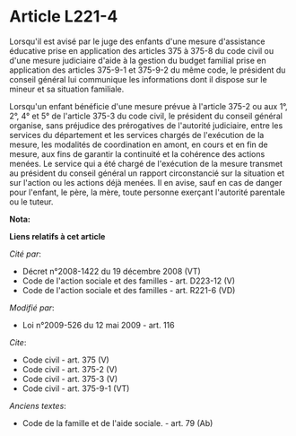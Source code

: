 # Article L221-4

Lorsqu'il est avisé par le juge des enfants d'une mesure d'assistance éducative prise en application des articles 375 à 375-8
du code civil ou d'une mesure judiciaire d'aide à la gestion du budget familial prise en application des articles 375-9-1 et
375-9-2 du même code, le président du conseil général lui communique les informations dont il dispose sur le mineur et sa
situation familiale. 

Lorsqu'un enfant bénéficie d'une mesure prévue à l'article 375-2 ou aux 1°, 2°, 4° et 5° de l'article 375-3 du code civil, le
président du conseil général organise, sans préjudice des prérogatives de l'autorité judiciaire, entre les services du
département et les services chargés de l'exécution de la mesure, les modalités de coordination en amont, en cours et en fin
de mesure, aux fins de garantir la continuité et la cohérence des actions menées. Le service qui a été chargé de l'exécution
de la mesure transmet au président du conseil général un rapport circonstancié sur la situation et sur l'action ou les
actions déjà menées. Il en avise, sauf en cas de danger pour l'enfant, le père, la mère, toute personne exerçant l'autorité
parentale ou le tuteur.

**Nota:**



**Liens relatifs à cet article**

_Cité par_:

  - Décret n°2008-1422 du 19 décembre 2008 (VT)
  - Code de l'action sociale et des familles - art. D223-12 (V)
  - Code de l'action sociale et des familles - art. R221-6 (VD)

_Modifié par_:

  - Loi n°2009-526 du 12 mai 2009 - art. 116

_Cite_:

  - Code civil - art. 375 (V)
  - Code civil - art. 375-2 (V)
  - Code civil - art. 375-3 (V)
  - Code civil - art. 375-9-1 (VT)

_Anciens textes_:

  - Code de la famille et de l'aide sociale. - art. 79 (Ab)
